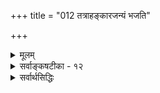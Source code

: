 +++
title = "012 तत्राहङ्कारजन्यं भजति"

+++
<details><summary>मूलम्</summary>

तत्राहङ्कारजन्यं भजति परिणतैः शब्दमात्रं नभस्त्वं तद्वत्तन्मात्रपूर्वास्तदुपरि मरुदग्न्यम्बुभूम्यः क्रमात्स्युः ।  
सूक्ष्मस्थूलस्वभावस्वगुणसमुदयप्रक्रियातारतम्यात् तन्मात्राभूतभेदः कललदधिनयात् कल्पितस्तत्त्वविद्भिः ॥ १२ ॥
</details>

<details><summary>सर्वाङ्कषटीका - १२</summary>

अनन्तरसृष्टिप्रक्रियायां सांख्यप्रक्रियातो विशेषं निरूपयति - तन्त्रेत्यादिना । **तत्र** = एतादृशसृष्टि- प्रक्रियायाम् । **अहङ्कारजन्यम्** = तामसाहङ्कारात् उत्पन्नम् **शब्दमात्रम्** = शब्दतन्मात्रम्, **परिणतैः** = परिणाम- विशेषैः, **नभस्त्वम्** = आकाशत्वं **भजति** = प्राप्नोति । **तदुपरि** = तदनन्तरम् **तद्वत्** = तथैव, तन्मात्रपूर्वाः तत्तत्तन्मात्रपूर्वाः, **मरुदग्न्यम्बुभूम्यः** = वायुः, तेजः, जलम्, पृथिवी इति चत्वारि भूतानि **क्रमात्** = क्रमशः **स्युः** =भवेयुः। सांख्याः तामसाहङ्कारात् युगपदेव पञ्चतन्मात्राणि भवन्ति, पञ्चतन्मात्रेभ्यः पञ्चभूतानि च युगपदेव भवन्ति । 'अष्टौ प्रकृतयष्षोडशविकाराः' इत्याथर्वणश्रुत्यैतत्सिद्ध्यति । अन्यथा हि द्वादश 

[[27]]

सूक्ष्मस्थूलस्वभावस्वगुणसमुदयप्रक्रियातारतम्यात् 

तन्मात्राभूतभेदः कललदधिनयात् कल्पितस्तत्त्वविद्भिः ॥12॥ 



प्रकृतयः, द्वादश विकारा भवेयुरित्याहुः । सिद्धान्ते तु तच्छ्रुतेस्तात्पर्यस्यान्यथा विवरणात् (श्लो. 15) 'आत्मन आकाशः संभूतः । आकाशाद्वायुः । वायोरग्निः । अग्नेरापः । अद्भ्यः पृथिवी' ( तै. उ. आ. 1) इति श्रुतौ क्रमदर्शनाच्च, आकाशे शब्द एक एव गुणः, तज्जन्ये वायौ शब्दः स्पर्शश्चेति द्वौ गुणौ, तज्जन्ये **अग्नौ** = तेजसि शब्दः, स्पर्श, रूपम् इति त्रयो गुणाः, तज्जन्ये जले शब्दः, स्पर्शः, रूपम्, रसः इति चत्वारो गुणाः, तज्जन्यायां पृथिव्यां शब्दः, स्पर्शः, रूपम्, रस, गन्धश्चेति पञ्च गुणाः, इति एकैकगुणवृद्धेः दर्शनाच्च, तामसाहङ्कारात् शब्दतन्मात्रम्, तस्मादाकाशः, तस्मात् स्पर्शतन्मात्रम् तस्माद्वायुः, तस्मात् रूपतन्मात्रम्, तस्मात्तेजः, तस्मात् रसतन्मात्रम्, तस्मादापः, तस्मात् गन्धतन्मात्रम्, तस्मात् पृथिवी इत्येवं क्रमशः पञ्चतन्मात्राणि, पञ्चभूतानि च भवन्ति । यद्यपि उक्ततैत्तिरीयश्रुतौ तन्मात्राणां सृष्टिर्नोक्ता, अथापि सुबालश्रुत्यनुसारात्सिद्धिः, सृष्टिप्रक्रियायाः 'धाता यथापूर्वमकल्पयत्' ( तै. महा.) इत्येकरूपत्वात् ॥ 

तन्मात्राणां स्वरूपं विवृणोति - सूक्ष्मेत्यादि । सूक्ष्मस्थूलस्वभावेति बहुव्रीहिः । 'सूक्ष्मस्थूलाः स्वभावाः येषाम्' इति, 'सूक्ष्मस्थूलस्वभावाः स्वगुणाः येषाम्' इति पुनरपि बहुव्रीहिः । सूक्ष्मस्थूलस्वभावविशिष्टशब्दादिगुणवन्ति तन्मात्राणि भूतानि च । तेषां समुदयः **उत्पत्तिः** = परिणामः । तस्य प्रक्रियायाः तारतम्यात् **तन्मात्राभूतभेदः** = तन्मात्राणां भूतानाञ्च परस्परं भेदः कललदधिनयात्, तत्त्वविद्भिः कल्पितः इत्यर्थः ॥ 

सूक्ष्मस्थूलस्वभावस्वगुणपदयोः कर्मधारयो न । तदा हि गुणानां प्रत्येकमुत्पत्तिः नैयायिकवत् स्यात् । तदानीं हि गुणानां द्रव्याणां च उपादानोपादेयभावः स्यात् । इत्यादिकं पूर्वमेव (पु. 16) प्रपञ्चितम् । अतः गुणानामुदयो नाम गुणविशिष्टद्रव्याणामेव परिणामः । अतोऽत्र बहुव्रीहिसमासः । तदा तु सूक्ष्मस्थूलस्वभावस्वगुणानि तन्मात्राणि भूतानि च । तेषां समुदयः - उत्पत्तिरित्यर्थः । तन्मात्राण्यपि द्रव्य- विशेषाण्येव, न केवलगुणरूपाणि । केवलगुणस्य प्रत्येकमवस्थानासंभवात् । तन्मात्राणां प्रकृतिद्रव्यपरिणामरूपत्वेन द्रव्यत्वानपायात् । अतश्च द्रव्याणामेव तेन तेन रूपेण परिणामात्, द्रव्याणामेवोपादानोपादेयभावः, न तु द्रव्यगुणयोरिति न काप्यनुपपत्तिः । तथा च सूक्ष्मस्वभावयुक्तगुणविशिष्टद्रव्यस्य स्थूलस्वभावयुक्तगुणविशिष्ट- द्रव्यात्मना परिणाम एव तत्तदुत्पत्तिपदार्थः । यथा - तामसाहङ्कारः सूक्ष्मशब्दविशिष्टशब्दतन्मात्ररूपेण परिणमते । तच्च शब्दतन्मात्रं स्थूलशब्दविशिष्टाकाशात्मना परिणमते । तच्चाकाशं सूक्ष्मशब्दस्पर्श- विशिष्टस्पर्शतन्मात्ररूपेण परिणमते । तच्च स्पर्शतन्मात्रं स्थूलशब्दस्पर्शविशिष्टवायुरूपेण परिणमते । स च वायुः सूक्ष्मशब्दस्पर्शरूपविशिष्टरूपतन्मात्ररूपेण परिणमते । तच्च रूपतन्मात्रं स्थूलशब्दस्पर्शरूप- विशिष्टतेजोरूपेण परिणमते । तच्च तेजः सूक्ष्मशब्दस्पर्शरूपरसविशिष्टरसतन्मात्ररूपेण परिणमते । तच्च रसतन्मात्रं स्थूलशब्दस्पर्शरूपरसविशिष्टजलरूपेण परिणमते । तच्च जलं सूक्ष्मशब्दस्पर्शरूपरसगन्ध- विशिष्टगन्धतन्मात्ररूपेण परिणमते । तच्च गन्धतन्मात्रं स्थूलशब्दस्पर्शरूपरसगन्धविशिष्टपृथिवीरूपेण 



[[28]]

परिणमते इति पञ्चतन्मात्राणां पञ्चभूतानां च उत्पत्तिप्रकारः । तन्मात्राणां भूतानां च कललदधिनी दृष्टान्तौ । पयस आतञ्चनेन दधिरूपेण परिणामः न हि हठादेकक्षणे भवति । किन्तु क्रमश एव । तत्र मध्यावस्था कललमित्युच्यते । तच्च न पयः, नापि दधि । अत एव नाम्लम्, नापि मधुरम् । तद्वदेव पूर्वभूतोत्तरभूतयोः मध्ये तन्मात्रात्मक परिणामो भवतीत्यर्थः । एवं सत्येव एकैकगुणवृद्ध्यादिकं संगच्छेत ॥ 

ननु 'प्रकृतिरिह गुणैस्सत्त्वपूर्वैरुपेता' इति प्रकृतिमात्रस्य लक्षणमुक्तम् । महदादीनां लक्षणानि कुतो नोक्तानि ? इति चेत्, चिदचिदीश्वररूपतत्त्वत्रयज्ञानमेव मुक्तिहेतुरिति सिद्धान्तः इत्यादिकं हि पूर्वमेवोक्तम् (श्लो. 4) । तत्राचित्पदेन हि त्रिगुणप्रकृतिरेवोच्यते । इतराणि तत्त्वानि तद्विकृतिरूपाणि । अतो मूलप्रकृतेः प्राधान्यात्तल्लक्षणमुक्तम् । इतरेषां तु सुगमं लक्षणम् । एतद्विस्तरः न्यायसिद्धाञ्जने द्रष्टव्यः । तत्संगृह्य किञ्चिदुच्यते - प्रकृतेः अव्यक्तत्वात्, तदधिकृत्य वचोऽप्यधिकं न प्रसरेत् । महदादयस्तु व्यक्तानीत्यु- च्यन्ते । यद्यपि महदादितत्त्वान्यपि नास्माकं व्यक्तानि । हन्त ! किं बहुना ? पृथिव्यादितत्त्वान्यपि नास्माकं कदापि व्यक्तानि । पञ्चीकृतं स्थूलं भौतिकं पृथिव्यादिकमस्मच्चक्षुर्गोचरः । अतोऽस्मद्दृष्ट्या तत्त्वं सर्वमव्यक्त- मेव । अथापि प्रकृतिव्यतिरिक्तानि तत्त्वानि कदाचित्केषाञ्चिद्योगिनां भवेयुर्गोचराः । प्रकृतिस्तु तेषामप्य- गोचरः । अतस्तत्तत्त्वमव्यक्तमुच्यते । अत एवोच्यते भगवता 'दैवी ह्येषा गुणमयी मम माया दुरत्यया । मामेव ये प्रपद्यन्ते मायामेतां तरन्ति ते ॥ ' ( गी. 7-14 ) इति । सांख्यैः या प्रकृतिरित्युच्यते, सैव वेदान्तिभिः मायेत्युच्यते । जीवावारकत्वात् तम इति, सृष्ट्यादिकार्ये भगवतः प्रधानोपकरणत्वात् प्रधानमिति चोच्यते । एवमक्षरशब्दोऽपि प्रकृतौ प्रयुज्यते - 'अव्यक्तमक्षरे लीयते । अक्षरं तमसि लीयते' (सु. 2) इत्यादौ प्रकृतेर्विलक्षणावस्था निर्दिश्यन्ते । प्रकृतेर्निरन्वयविनाशाभावात् कुत्रचित्तथा कथनम् । एतस्मादव्यक्तात्प्रथमं महत्तत्त्वं भवति । महदादीनां तत्त्वान्तरत्वमपि सुबालादिसिद्धम् । व्यक्ततत्त्वेष्वस्य बृहत्त्वात् महदित्युच्यत इत्यनुपदमेवोक्तम् । एवं जीवबुद्धिप्रसरहेतुत्वात् बुद्धितत्त्वमितीदमुच्यते ॥ 

[[1]]

यद्यपि सिद्धान्ते 'बुद्धिरुपलब्धिर्ज्ञानमित्यनर्थान्तरम्' (न्या. सू. 1-1-15) इति गौतमीयप्रक्रियया बुद्धिः, ज्ञानमिति पर्याये पदे । अथाप्यस्ति विशेषोऽत्रेत्यग्रिमसरे विव्रियते । 'बुद्धिरव्यक्तमेव च ' ( गी. 13- 5) इतिवचनमत्र स्मर्तव्यम् । शिष्टं पश्चात् ॥ 

महत्तत्त्वात् अहंकाराख्यं तत्त्वं प्रभवति । एवञ्च महत्तत्त्वाव्यवहितोत्तरावस्थावद्द्रव्यत्वमेवास्य लक्षणम् । अथवा 'अहम्' इति जीवस्य प्रत्यक्त्वव्यवहारादिहेतुत्वात् तत्तत्त्वमहंकारपदेनोच्यते । ततश्च प्रत्यक्त्वव्यवहारकारणं तत्त्वमहंकारः । यद्यपि प्रत्यक्त्वमात्मनोऽसाधारणधर्मः; अथापि तद्व्यवहारस्तु संसारि- जीवानां शरीरसंबन्धादेव । शरीरं च चतुर्विंशतितत्त्वोपादानकमिति अग्रे ( श्लो. 23 ) प्रदर्श्यते । अतश्शरीरेऽहं- कारतत्त्वस्य सत्त्वात् स्थूलाहंबुद्धिः, अहंभावना चात्मनः अहमिति अभिमानपूर्वकव्यवहारहेतुर्भवतीति अहंव्यवहारहेतुरहंकारः। अधिकमग्रे ( जीव. 2, 4) भविष्यति । त्रिगुणद्रव्योपादानकत्वात् सर्वाण्यप्युत्तरतत्त्वानि त्रिगुणवन्त्येव । अत एव सात्त्विकादिभेदवन्ति । अत एवाहंकारोऽपि सात्त्विकराजसतामसभेदेन त्रिविधः । सात्त्विकाहंकारादेकादशेन्द्रियाणि, तामसाहंकाराच्छब्दतन्मात्रं च जायते । राजसस्तूभयानुग्राहकः ॥ 

[[29]]



सात्त्विकाहंकारात् घ्राणरसनचक्षुस्त्वक्श्रोत्राणि पञ्चज्ञानेन्द्रियाणि, गन्धरसरूपस्पर्शशब्दग्राहकाणि, वाक्पाणिपादपायूपस्थानि, वचनादानगमनोत्सर्गानन्दविशेषकरणानि पञ्चकर्मेन्द्रियाणि, मनश्चेत्येकादशेन्द्रियाणि भवन्ति । एवञ्च सात्त्विकाहङ्काराव्यवहितोपादानकत्वमिन्द्रियाणां सामान्यलक्षणम् । विशेषलक्षणान्यप्येवं सुज्ञेयानि । मनसस्तु सुखादि साक्षात्कारहेतुत्वं लक्षणम् । सुखादीनां स्वप्रकाशत्वेऽपि, तदनुसन्धानहेतुत्वं मनस एव । व्यवसायानुव्यवसाययोर्भेदविचारस्तदवसरे भविष्यति । 

केचित्तु – सात्त्विकाहंकारात् पञ्चज्ञानेन्द्रियाणि मनश्च, राजसाहंकारात्पञ्चकर्मेन्द्रियाणि च भवन्ती- त्याहुः । अपरे तु मनः उभयात्मकमुभयविधेन्द्रियप्रेरकत्वादित्याहुः ॥ 

तामसाहंकारजन्यत्वे सति आकाशोपादानत्वं शब्दतन्मात्रस्य लक्षणम् । शब्दतन्मात्रादाकाशम् । आकाशात् स्पर्शतन्मात्रम् । तस्मात् वायुः । ततोरूपतन्मात्रम् । ततः तेजः । तेजसः रसतन्मात्रम्, तत आपः । ततो गन्धतन्मात्रम् । ततः पृथिवी ॥ 

[[1]]

I 

सांख्यास्तु भूतादेः पञ्चतन्मात्राणि साक्षादेव जायन्ते । तेभ्यः पञ्च भूतानि युगपद्भवन्तीत्याहुः । परं त्वेवं सति पञ्चभूतेष्वेकोत्तरगुणवृद्धिरहेतुका स्यादिति पूर्वोक्तक्रमणैवोत्पत्तिर्युक्ता ॥ 

केचित्तु, भूतादेः पञ्चतन्मात्राणि युगपदेव भवन्ति । शब्दतन्मात्रसहकृतादहंकारात् आकाशः । स्पर्शतन्मात्रसहकृतादाकाशाद्वायुः । रूपतन्मात्रसहकृतवायोस्तेजः । रसतन्मात्रसहकृतात्तेजसः आपः । गन्ध तन्मात्रसहकृताभ्यः अद्भ्यः पृथिवीति वदन्ति । तन्मात्रतत्त्वानां संज्ञाबलात्, गुणानां क्रमवृद्धेः 'आकाशा- द्वायुः' इत्यादिश्रुतेश्चैवमिति भावः । अत्यन्तातीन्द्रियेषु व्यर्थचर्चया न कोऽपि लाभ इत्यवधेयम् ॥ 

एवञ्च आकाशाव्यवहितपूर्वोपादानत्वं शब्दतन्मात्रलक्षणम् । शब्दतन्मात्राव्यवहितोपादानकत्वम्, शब्दवत्त्वे सति स्पर्शशून्यत्वं वा आकाशस्य लक्षणम् । स्पर्शतन्मात्राव्यवहितोपादानकत्वम्, रूपशून्यत्वे सति स्पर्शवत्त्वं वा वायोर्लक्षणम् । रूपतन्मात्राव्यवहितोपादानकत्वम्, रसशून्यत्वे सति रूपवत्त्वं वा तेजसो लक्षणम् । रसतन्मात्राव्यवहितोपादानकत्वम्, गन्धशून्यत्वे सति रसवत्त्वं वा अपां लक्षणम् । एवं गन्धतन्मात्राव्यवहितोपादानकत्वम्, गन्धवत्त्वं वा पृथिव्या लक्षणम् । एवम् 'वैशेषिकशैलीमनुसृत्य यथावस्थितपदार्थस्वरूपं ह्यत्र विशोध्यते ' ( न्या. सि. बुद्धि.) इत्याचार्यसार्वभौमैरेवाभिधानात् तत्तन्त्रोक्तान्यपि लक्षणानि यथार्हं शोधयित्वा योजनीयानि । तस्य तन्त्रस्य तदर्थमेवावतारादिति ॥ 

ननु तन्मात्राभूतयोर्विशेषः कः ? न च 'कललदधिनयात्' इत्यादिना तेषां स्वरूपं प्रदर्शितमेवेति वाच्यम्; भूतापेक्षयातिरिक्तत्वमात्रमेव तेन सिद्धम्, स्वरूपपरिचये तद्दृष्टान्तमपर्याप्तम् । 'तन्मात्र 'पददर्शने हि तस्य द्रव्यत्वं नास्तीति प्रतीयते । **'तदेव** = तन्मात्रम्' इति किल पदनिष्पत्तिः । तथा च ' रूपतन्मात्रम् ' ‘रसतन्मात्रम्’ इत्यादिपदैः गुणमात्रमुच्यते, न तु तदाश्रयद्रव्यम् । यथा आकाशवाय्वोर्मध्ये 'स्पर्शतन्मात्रं ' परिगण्यते । एवञ्चाकाशाख्यद्रव्यस्य स्पर्शगुणमिश्रणे वायुर्भवतीति सिद्ध्यति । एवं वायुना साकं रूपस्य मिश्रणे तेजो भवति । एवञ्च तत्र तत्र मध्येऽधिकस्य तत्तद्गुणस्य मिश्रणमात्रादेवानन्तराणि एकैकगुणवृद्ध्या 

मध्ये 



[[30]]

पञ्चभूतानि भवन्ति । द्रव्यं तु सिद्धमेव गुणाश्रयतया । अतस्तन्मात्राणि स्वतन्त्रगुणरूपाणि कुतो न स्युरित्यादिपरीक्षाया अवश्यकर्तव्यत्वे, तत्परित्यागः कुत इति चेत्; व्यस्मार्षीः किल त्वमाचार्यसार्वभौमस्य हितवचनम् ‘चिन्तासाफल्यमान्द्यात् श्रमबहुलतया तत्र तज्ज्ञैरुदासि' ( श्लो. 15) इति । तन्मात्राणि हि श्रुतिमात्रसिद्धानीति प्रमाणं प्रदर्शितम् । प्रमेयस्वरूपमपि 'कललदधिनयात्' इत्यनेनैव प्रदर्शितम् ॥ 

[[1]]

ननु भोः दृष्टान्तः प्रदर्शितः । दान्तिकं कीदृशमुच्यताम् ? दृष्टा किल क्षीरदध्योर्मध्ये काचनावस्था द्रव्यस्य । तदात्वे हि तत् न क्षीरम्, नापि दधि । दधिवत् कठिनमपि न, क्षीरवत् द्रवमपि न तत् । एवं क्षीरवन्मधुरमपि न, दधिवदाम्लमपि न । तद्वदेव शब्दतन्मात्रं नाहंकारः, नाप्याकाशः; किन्तु मध्ये 'कलल' वत् विलक्षणं द्रव्यमित्यादिकं स्वयमेव ज्ञातुं शक्यम् । अयि भोः ! अत्रैव वर्तते केशः । ‘शब्दतन्मात्रम्' इत्युच्यते, अथापि 'द्रव्यम्' इत्युच्यते । कथमिदं विरुद्धार्थकं पदद्वयमेकत्र प्रयुज्यते ? आः ! अवगतं तव संशयबीजम् । 'मात्र' पदश्रवणाधीनसांकर्यप्रयुक्तस्संशयः । मात्रपदव्युत्पत्तिः भवद्बुद्धिस्था, न त्वाचार्योक्ता । संज्ञा हि सा ' तन्मात्रम्' इति । गुणगुणिभावस्य समर्थनादेव ( श्लो. 4) शब्दोऽन्यः, शब्दतन्मात्रं चान्यदिति सुगमम् । किं सुगमम् ? अद्रव्यं पृथग्विभक्तमेव किल ! अतस्तन्मात्रं स्वतन्त्रं वस्तु सिद्धमेवेति चेत्; अत्रैवास्ति केशः, भोः ! अद्रव्यं पृथग्विभक्तम्, अत एव स्वतन्त्रमिति तु किञ्चिदिव सत्यम् । अद्रव्यं हि द्रव्यादपृथग्भूतम्, द्रव्यभिन्नम्, द्रव्यपरतन्त्रञ्च । अयि भोः ! किमिदमुच्यते ? अपृथग्भूतम्, भिन्नमिति च । पृथक्त्वं हि भेदसाधकम् । अपृथक् चेत् कथं भिन्नं भवेत् ? सत्यम्, पृथक्त्वं हि भेदा- पादकमेव । परं तु पृथक्त्वमन्यत् पृथक्सिद्धिश्चान्या । गुणो हि गुणिनो भिन्नोऽपि, पृथक् न वर्तते । अथापि तयोर्भेद अवर्जनीय इति पूर्वमेव ( श्लो. 8) प्रसाधितम् । एवञ्च तन्मात्रपदस्य संज्ञात्वेन रूढत्वात्, यौगिकत्वाभावात् तन्मात्रपदं न गुणवाचि, किन्तु द्रव्यवाच्येव । अत एव 'रूपतन्मात्रम्' 'रसतन्मात्रम्' इत्याद्दुच्यते, न तु ' रूपमात्रम् ' ' रसमात्रम्' इत्यादि । अत एव ' तन्मात्रा' इति स्त्रीलिङ्गान्तमपि पदं दृश्यते । ‘तन्मात्राभूतभेदः’(श्लो. 12 ) इति प्रयोगोऽपि द्रष्टव्यः । किमधिकोक्त्या ! प्रकृतेरेवैते परिणामविशेषाः। प्रकृतिस्तु द्रव्यमेव, उपादानत्वात् । तत्परिणामभूतानि तन्मात्राण्यपि द्रव्याण्येव नूनम् । शिष्टमद्रव्यसरे ॥ 

[[1]]

नन्वनुपदमेव (श्लो. 16) तत्तच्छब्दवाच्यस्य परमात्मन एव सर्वत्रोपादानत्वसमर्थनात् तदिदं लक्षणं परमात्मन्यतिव्याप्तं स्यात्किलेति चेत्, कोऽयं महान् विषयः ? 'वेदान्ताध्ययनेन हि व्युत्पत्तिः पूर्यते ' इति न्यायेन तथा वक्तव्यम्, न तु लोकदृष्ट्या । अथवा त्रिगुणत्वे सतीति विशेष्यताम् ॥ 

सति प्रमेयनिष्कर्षे शब्दोऽपि स्ववशे यदि । शब्दस्तु योज्यतां बुद्ध्या न स्याद्दोषो यथा, तथा ॥ सर्वव्यावृत्तमश्वत्वं यदि प्रत्यक्षतो भवेत् । अतिव्याप्त्यादिदोषाः किं तदा स्युरिति चिन्त्यताम् ॥ दीयतां वस्त्वनुभवे दृष्टिश्शुद्धा यथा भवेत् । शब्दायत्ता नैव जातु ह्यर्थानां तु परिस्थितिः ॥ 

अस्तु भोः ! इदं सर्वंम् । तत्त्वत्रयदृष्ट्या प्रकृतिरित्येकमेव तत्त्वम् । परिणामदृष्ट्या तु चतुर्विंशति- तत्त्वानीति व्यवह्रियत इत्युक्तम् । जगदेव खलु प्रकृतेः परिणामरूपम् । एवं सति परिणामदृष्ट्या वा कथं चतुर्विंशतित्वम् ? अनन्तानीत्येव किल वक्तव्यमिति चेत् ; संप्रदायस्तथेति तु सुलभमुत्तरमात्मगौरव- 

13. 

[[31]]

[ सृष्टिक्रमो नियत एव ] 

अद्भ्योऽग्निस्तेजसस्ता इति न हि वचसोर्बाधितुं युक्तमेकं 

निर्वाहः कल्पभेदाद्यदि, न, दृढमितात् तत्त्वसृष्ट्यैकरूप्यात् । व्यष्टौ ताभ्यः कदाचित् तदुपजनिरतो व्यत्ययस्तत्समष्टौ 

आदावप्सृष्टिवादः श्रुतिमितमितरन्न प्रतिक्षेप्तुमीष्टे ॥13॥ 



रक्षकम् । परं तु ज्ञानविज्ञानसंपन्नास्त्वाचार्याः सर्वमालोच्य त्रिगुणतत्त्वं परस्परमत्यन्तविलक्षणपरिणामविशेष- दृष्ट्या चतुर्विंशतितत्त्वात्मकमिति पर्यगणयन् समष्टिसृष्टौ । व्यष्टिसृष्टिदृष्ट्या पदार्थास्त्वनन्ता इत्येतावत्त्वत्र पर्याप्तम् । अत्रैवास्ति परिणामविवर्तयोर्वैलक्षण्यादिविचारः । सर्वं क्रमशः (श्लो. 22) स्पष्टीभविष्यति ॥ 

अस्त्विदमपि यथोक्तं तथैव । तत्त्वं नाम किमुच्यते ? तत्त्वमिति पदं तु द्विविधम् । एकं 'तस्य भावः तत्वम्', यौगिकम् । एतत्तु तच्छब्दार्थदृष्ट्या यत्किञ्चिदपि भवितुमर्हति । अन्यच्च तत्त्वपदं संज्ञारूपं समष्टिपदार्थवाचकम्, न तु धर्मवाचकम् । लोकरूढ्या तु अनारोपितम्, अबाधितं सत्यभूतं वस्तु तत्त्व - मुच्यते । एतत्तु अनेकविधम्, भवितुमर्हति । 'सत्यस्य सत्यम्' इत्यादिवचनात् तरतमभावापन्नं तत् । निरुपाधिकं सत्यं ब्रह्मैकमेव । तत्तद्देशकालोपाधिकं सत्यमितरत् सर्वं भवति । एवं विभागापरिचयमूलकमेव ‘ब्रह्मैकमेव सत्यम्, इतस्तु मिथ्या' इत्यादयः परेषां वादा इत्यादिकं क्रमाद्व्यक्तीभविष्यति ॥ १२ ॥
</details>

<details><summary>सर्वार्थसिद्धिः</summary>

एवं प्रकृत्यादीनामागमगम्यत्वं सृष्टिप्रकारं च संजगृहे । अथ तेषु तन्मात्रसृष्टौ श्रुतिस्मृतिविप्रतिपत्तेस्संशयं विपर्ययं वा निरस्यति-तत्रेति ॥ श्रूयते हि "तन्मात्राणि भूतादौ लीयन्त" इति । नच श्रुतिविरुद्धा स्मृतिरुदीयेत; अतः पञ्चानामपि तन्मात्राणां तामसाहङ्कारादुत्पतिः । बहुवचनात् बहुत्वस्य च प्रसिद्धितो नियमः । भूतानां तु यथास्वं तन्मात्रेभ्यः क्रमादुत्पत्तिरिति कश्चिन्मन्यते । तं प्रति ब्रूमः- न ह्यनुपबृंहणा श्रुतिराप्ततमा । अन्योन्यघटितानेकोपबृंहणविरोधे तदनुगुणं नेतव्या । अतः पाशवद्बहुवचनमनादरणीयम् । अंशभूयस्त्वव्यक्त्यर्थं वा । तस्माच्छब्दतन्मात्रमेकमहङ्कारजन्यम्, तच्च परिणतिविशेषादाकाशत्वं भजते । एतेन सर्वत्र सृष्टौ द्रव्यानुवृत्तिस्सूच्यते । तद्वत् - आकाशवत् । तन्मात्रपूर्वाणि वाय्वादिभूतानि स्युः । 

ननु यदि शब्दाद्याश्रयतया तत्तद्भूतत्वं तर्हि कथं तत्र पञ्चकद्वय-कॢप्तिरित्यत्राह - सूक्ष्मेति ।  
स्वगुणा इह शब्दादयः,  
तेषां समुदय उत्पत्तिः ।  
तत्प्रक्रियातारतम्यं सूक्ष्म-स्थूल-स्वभावतयैव ।  
तच्च शास्त्रगम्यम् । कललशब्दोऽत्र दुग्धदधिमध्यावस्थाविषयः । तत्र हि निवृत्तभूयिष्ठमाधुर्यमीषदम्लत्वमुपलभ्यते तथा स्यात् ॥ १२ ॥ इति तन्मात्रभूतसृष्टिप्रकारः ॥
</details>
